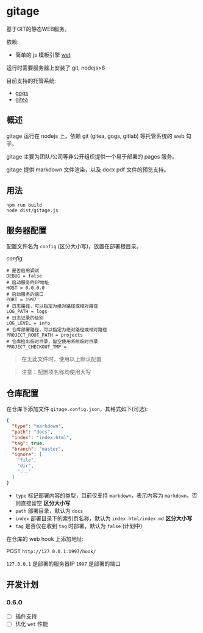 # gitage

基于GIT的静态WEB服务。

依赖:

- 简单的 js 模板引擎 [wet](http://gitee.com/hyjiacan/wet)

运行时需要服务器上安装了 git, nodejs>8

目前支持的托管系统:

- [gogs](https://gogs.io/)
- [gitea](https://gitea.io/)

## 概述

gitage 运行在 nodejs 上，依赖 git (gitea, gogs, gitlab) 等托管系统的 web 勾子。

gitage 主要为团队/公司等非公开组织提供一个易于部署的 pages 服务。

gitage 提供 markdown 文件渲染，以及 docx pdf 文件的预览支持。

## 用法

```shell script
npm run build
node dist/gitage.js
```

## 服务器配置

配置文件名为 `config` (区分大小写)，放置在部署根目录。

*config*
```
# 是否启用调试
DEBUG = false
# 启动服务的IP地址
HOST = 0.0.0.0
# 启动服务的端口
PORT = 1997
# 日志路径，可以指定为绝对路径或相对路径
LOG_PATH = logs
# 日志记录的级别
LOG_LEVEL = info
# 仓库部署路径，可以指定为绝对路径或相对路径
PROJECT_ROOT_PATH = projects
# 仓库检出临时目录，留空使用系统临时目录
PROJECT_CHECKOUT_TMP = 
```

> 在无此文件时，使用以上默认配置

> 注意：配置项名称均使用大写

## 仓库配置

在仓库下添加文件 `gitage.config.json`，其格式如下(可选):

```json
{
  "type": "markdown",
  "path": "docs",
  "index": "index.html",
  "tag": true,
  "branch": "master",
  "ignore": [
    "file",
    "dir",
    "..."
  ]
}
```

- `type` 标记部署内容的类型，目前仅支持 `markdown`，表示内容为 `markdown`，否则直接留空 **区分大小写**
- `path` 部署目录，默认为 `docs`
- `index` 部署目录下的索引页名称，默认为 `index.html/index.md` **区分大小写**
- `tag` 是否仅在收到 `tag` 时部署，默认为 `false` (计划中)

在仓库的 web hook 上添加地址:

POST `http://127.0.0.1:1997/hook/`


`127.0.0.1` 是部署的服务器IP
`1997` 是部署的端口

## 开发计划

[pdf2json]: https://www.npmjs.com/package/pdf2json

### 0.6.0

- [ ] 插件支持
- [ ] 优化 `wet` 性能
